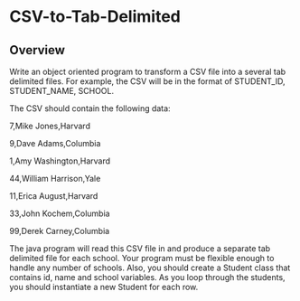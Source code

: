 # CSV-to-Tab-Delimited

## Overview
Write an object oriented program to transform a CSV file into a several tab delimited files.  For example, the CSV will be in the format of STUDENT_ID, STUDENT_NAME, SCHOOL.  

The CSV should contain the following data:

7,Mike Jones,Harvard

9,Dave Adams,Columbia

1,Amy Washington,Harvard

44,William Harrison,Yale

11,Erica August,Harvard

33,John Kochem,Columbia

99,Derek Carney,Columbia

The java program will read this CSV file in and produce a separate tab delimited file for each school.  Your program must be flexible enough to handle any number of schools.  Also, you should create a Student class that contains id, name and school variables.  As you loop through the students, you should instantiate a new Student for each row.

